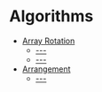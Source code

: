 Algorithms
=================

* [Array Rotation]()
    * [---]()
    * [---]()
* [Arrangement]()
    * [---]()